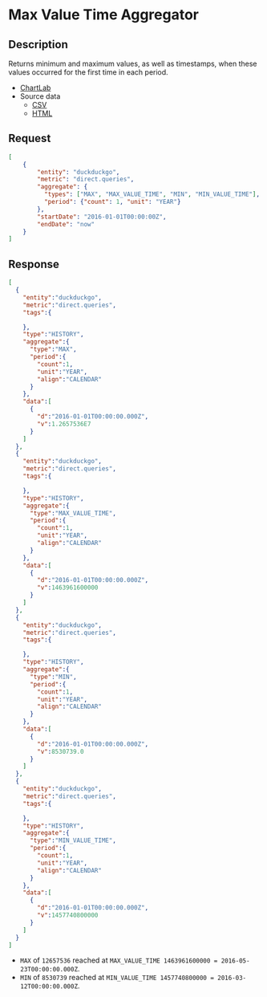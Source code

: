 # Max Value Time Aggregator

## Description

Returns minimum and maximum values, as well as timestamps, when these values occurred for the first time in each period.

* [ChartLab](https://apps.axibase.com/chartlab/2350319f)
* Source data
  * [CSV](https://duckduckgo.com/traffic_data/direct.csv)
  * [HTML](https://duckduckgo.com/traffic.html)

## Request

```json
[
    {
        "entity": "duckduckgo",
        "metric": "direct.queries",
        "aggregate": {
          "types": ["MAX", "MAX_VALUE_TIME", "MIN", "MIN_VALUE_TIME"],
          "period": {"count": 1, "unit": "YEAR"}
        },
        "startDate": "2016-01-01T00:00:00Z",
        "endDate": "now"
    }
]
```

## Response

```json
[
  {
    "entity":"duckduckgo",
    "metric":"direct.queries",
    "tags":{

    },
    "type":"HISTORY",
    "aggregate":{
      "type":"MAX",
      "period":{
        "count":1,
        "unit":"YEAR",
        "align":"CALENDAR"
      }
    },
    "data":[
      {
        "d":"2016-01-01T00:00:00.000Z",
        "v":1.2657536E7
      }
    ]
  },
  {
    "entity":"duckduckgo",
    "metric":"direct.queries",
    "tags":{

    },
    "type":"HISTORY",
    "aggregate":{
      "type":"MAX_VALUE_TIME",
      "period":{
        "count":1,
        "unit":"YEAR",
        "align":"CALENDAR"
      }
    },
    "data":[
      {
        "d":"2016-01-01T00:00:00.000Z",
        "v":1463961600000
      }
    ]
  },
  {
    "entity":"duckduckgo",
    "metric":"direct.queries",
    "tags":{

    },
    "type":"HISTORY",
    "aggregate":{
      "type":"MIN",
      "period":{
        "count":1,
        "unit":"YEAR",
        "align":"CALENDAR"
      }
    },
    "data":[
      {
        "d":"2016-01-01T00:00:00.000Z",
        "v":8530739.0
      }
    ]
  },
  {
    "entity":"duckduckgo",
    "metric":"direct.queries",
    "tags":{

    },
    "type":"HISTORY",
    "aggregate":{
      "type":"MIN_VALUE_TIME",
      "period":{
        "count":1,
        "unit":"YEAR",
        "align":"CALENDAR"
      }
    },
    "data":[
      {
        "d":"2016-01-01T00:00:00.000Z",
        "v":1457740800000
      }
    ]
  }
]
```

* `MAX` of `12657536` reached at `MAX_VALUE_TIME 1463961600000 = 2016-05-23T00:00:00.000Z`.
* `MIN` of `8530739` reached at `MIN_VALUE_TIME 1457740800000 = 2016-03-12T00:00:00.000Z`.
